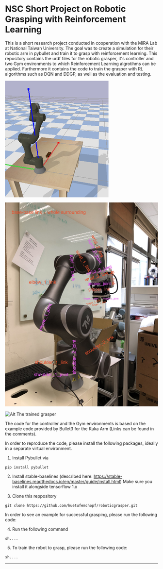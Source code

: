 # NSC Short Project on Robotic Grasping with Reinforcement Learning 

This is a short research project conducted in cooperation with the MiRA Lab at National Taiwan University. The goal was to create a simulation for their robotic arm in pybullet and train it to grasp with reinforcement learning. This repository contains the urdf files for the robotic grasper, it's controller and two Gym environments to which Reinforcement Learning algrotihms can be applied. Furthermore it contains the code to train the grasper with RL algorithms such as DQN and DDGP, as well as the evaluation and testing. 

![Alt The robot model](./robotmodel.png)

![Alt The real robot](./IMG_0831.jpg)

![Alt The trained grasper](./DDPG_possensor_06-021.gif)

The code for the controller and the Gym environments is based on the example code provided by Bullet3 for the Kuka Arm (Links can be found in the comments). 

In order to reproduce the code, please install the following packages, ideally in a separate virtual environment. 

1. Install Pybullet via 

```
pip install pybullet

```

2. Install stable-baselines (described here: https://stable-baselines.readthedocs.io/en/master/guide/install.html) Make sure you install it alongside tensorflow 1.x


3. Clone this reppository

```
git clone https://github.com/huetufemchopf/roboticgrasper.git
```

In order to see an example for successful grasping, please run the following code:

4. Run the following command 

```
sh....
```

5. To train the robot to grasp, please run the following code:

```
sh....
```

---


